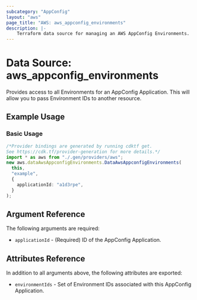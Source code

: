 ```yaml
---
subcategory: "AppConfig"
layout: "aws"
page_title: "AWS: aws_appconfig_environments"
description: |-
    Terraform data source for managing an AWS AppConfig Environments.
---
```


# Data Source: aws\_appconfig\_environments

Provides access to all Environments for an AppConfig Application. This will allow you to pass Environment IDs to another
resource.

## Example Usage

### Basic Usage

```typescript
/*Provider bindings are generated by running cdktf get.
See https://cdk.tf/provider-generation for more details.*/
import * as aws from "./.gen/providers/aws";
new aws.dataAwsAppconfigEnvironments.DataAwsAppconfigEnvironments(
  this,
  "example",
  {
    applicationId: "a1d3rpe",
  }
);

```

## Argument Reference

The following arguments are required:

* `applicationId` - (Required) ID of the AppConfig Application.

## Attributes Reference

In addition to all arguments above, the following attributes are exported:

* `environmentIds` - Set of Environment IDs associated with this AppConfig Application.
